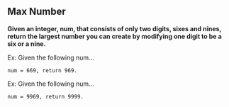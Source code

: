 ## Max Number

**Given an integer, num, that consists of only two digits, sixes and nines, return the largest number you can create by modifying one digit to be a six or a nine.**

Ex: Given the following num…
```
num = 669, return 969.
```
Ex: Given the following num…
```
num = 9969, return 9999.
```